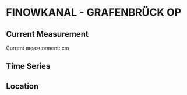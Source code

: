 # FINOWKANAL - GRAFENBRÜCK OP

## Current Measurement

Current measurement: <Value topic="rivers/pegel-online/FiK/GRAFENBRUECK-OP/measurementValue"/> cm

## Time Series

<TimeSeries topic="rivers/pegel-online/FiK/GRAFENBRUECK-OP/measurementValue" period="week" />

## Location

<WorldMap>
  <Marker lat="52.84204282973306" lon="13.625712433964802" labelTopic="rivers/pegel-online/FiK/GRAFENBRUECK-OP/measurementValue" />
</WorldMap>
